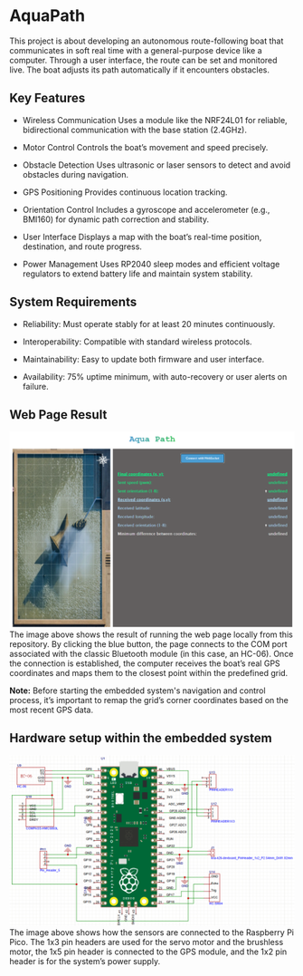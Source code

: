 # AquaPath

This project is about developing an autonomous route-following boat that communicates in soft real time with a general-purpose device like a computer. Through a user interface, the route can be set and monitored live. The boat adjusts its path automatically if it encounters obstacles.

## Key Features
- Wireless Communication
Uses a module like the NRF24L01 for reliable, bidirectional communication with the base station (2.4GHz).

- Motor Control
Controls the boat’s movement and speed precisely.

- Obstacle Detection
Uses ultrasonic or laser sensors to detect and avoid obstacles during navigation.

- GPS Positioning
Provides continuous location tracking.

- Orientation Control
Includes a gyroscope and accelerometer (e.g., BMI160) for dynamic path correction and stability.

- User Interface
Displays a map with the boat’s real-time position, destination, and route progress.

- Power Management
Uses RP2040 sleep modes and efficient voltage regulators to extend battery life and maintain system stability.

## System Requirements
- Reliability: Must operate stably for at least 20 minutes continuously.

- Interoperability: Compatible with standard wireless protocols.

- Maintainability: Easy to update both firmware and user interface.

- Availability: 75% uptime minimum, with auto-recovery or user alerts on failure.

## Web Page Result
![Web Page](src/image_WA.png)
The image above shows the result of running the web page locally from this repository. By clicking the blue button, the page connects to the COM port associated with the classic Bluetooth module (in this case, an HC-06). Once the connection is established, the computer receives the boat’s real GPS coordinates and maps them to the closest point within the predefined grid.

**Note:** Before starting the embedded system's navigation and control process, it’s important to remap the grid’s corner coordinates based on the most recent GPS data.

## Hardware setup within the embedded system
![Hardware](src/image_HW.png)
The image above shows how the sensors are connected to the Raspberry Pi Pico. The 1x3 pin headers are used for the servo motor and the brushless motor, the 1x5 pin header is connected to the GPS module, and the 1x2 pin header is for the system’s power supply.